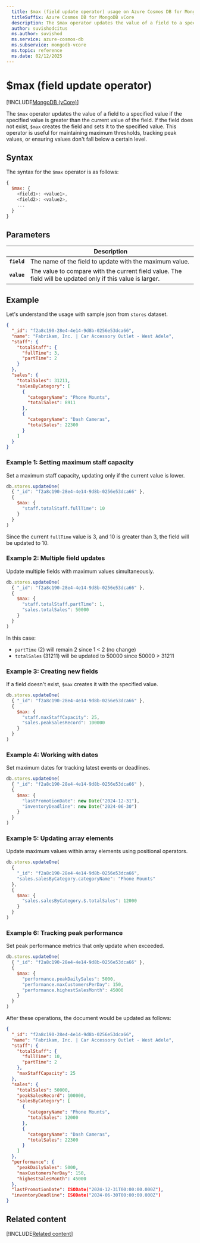 ```yaml
---
  title: $max (field update operator) usage on Azure Cosmos DB for MongoDB vCore
  titleSuffix: Azure Cosmos DB for MongoDB vCore
  description: The $max operator updates the value of a field to a specified value if the specified value is greater than the current value of the field.
  author: suvishodcitus
  ms.author: suvishod
  ms.service: azure-cosmos-db
  ms.subservice: mongodb-vcore
  ms.topic: reference
  ms.date: 02/12/2025
---
```


# $max (field update operator)

[!INCLUDE[MongoDB (vCore)](~/reusable-content/ce-skilling/azure/includes/cosmos-db/includes/appliesto-mongodb-vcore.md)]

The `$max` operator updates the value of a field to a specified value if the specified value is greater than the current value of the field. If the field does not exist, `$max` creates the field and sets it to the specified value. This operator is useful for maintaining maximum thresholds, tracking peak values, or ensuring values don't fall below a certain level.

## Syntax

The syntax for the `$max` operator is as follows:

```javascript
{
  $max: {
    <field1>: <value1>,
    <field2>: <value2>,
    ...
  }
}
```

## Parameters

| | Description |
| --- | --- |
| **`field`** | The name of the field to update with the maximum value. |
| **`value`** | The value to compare with the current field value. The field will be updated only if this value is larger. |

## Example

Let's understand the usage with sample json from `stores` dataset.

```json
{
  "_id": "f2a8c190-28e4-4e14-9d8b-0256e53dca66",
  "name": "Fabrikam, Inc. | Car Accessory Outlet - West Adele",
  "staff": {
    "totalStaff": {
      "fullTime": 3,
      "partTime": 2
    }
  },
  "sales": {
    "totalSales": 31211,
    "salesByCategory": [
      {
        "categoryName": "Phone Mounts",
        "totalSales": 8911
      },
      {
        "categoryName": "Dash Cameras",
        "totalSales": 22300
      }
    ]
  }
}
```

### Example 1: Setting maximum staff capacity

Set a maximum staff capacity, updating only if the current value is lower.

```javascript
db.stores.updateOne(
  { "_id": "f2a8c190-28e4-4e14-9d8b-0256e53dca66" },
  {
    $max: {
      "staff.totalStaff.fullTime": 10
    }
  }
)
```

Since the current `fullTime` value is 3, and 10 is greater than 3, the field will be updated to 10.

### Example 2: Multiple field updates

Update multiple fields with maximum values simultaneously.

```javascript
db.stores.updateOne(
  { "_id": "f2a8c190-28e4-4e14-9d8b-0256e53dca66" },
  {
    $max: {
      "staff.totalStaff.partTime": 1,
      "sales.totalSales": 50000
    }
  }
)
```

In this case:
- `partTime` (2) will remain 2 since 1 < 2 (no change)
- `totalSales` (31211) will be updated to 50000 since 50000 > 31211

### Example 3: Creating new fields

If a field doesn't exist, `$max` creates it with the specified value.

```javascript
db.stores.updateOne(
  { "_id": "f2a8c190-28e4-4e14-9d8b-0256e53dca66" },
  {
    $max: {
      "staff.maxStaffCapacity": 25,
      "sales.peakSalesRecord": 100000
    }
  }
)
```

### Example 4: Working with dates

Set maximum dates for tracking latest events or deadlines.

```javascript
db.stores.updateOne(
  { "_id": "f2a8c190-28e4-4e14-9d8b-0256e53dca66" },
  {
    $max: {
      "lastPromotionDate": new Date("2024-12-31"),
      "inventoryDeadline": new Date("2024-06-30")
    }
  }
)
```

### Example 5: Updating array elements

Update maximum values within array elements using positional operators.

```javascript
db.stores.updateOne(
  {
    "_id": "f2a8c190-28e4-4e14-9d8b-0256e53dca66",
    "sales.salesByCategory.categoryName": "Phone Mounts"
  },
  {
    $max: {
      "sales.salesByCategory.$.totalSales": 12000
    }
  }
)
```

### Example 6: Tracking peak performance

Set peak performance metrics that only update when exceeded.

```javascript
db.stores.updateOne(
  { "_id": "f2a8c190-28e4-4e14-9d8b-0256e53dca66" },
  {
    $max: {
      "performance.peakDailySales": 5000,
      "performance.maxCustomersPerDay": 150,
      "performance.highestSalesMonth": 45000
    }
  }
)
```

After these operations, the document would be updated as follows:

```json
{
  "_id": "f2a8c190-28e4-4e14-9d8b-0256e53dca66",
  "name": "Fabrikam, Inc. | Car Accessory Outlet - West Adele",
  "staff": {
    "totalStaff": {
      "fullTime": 10,
      "partTime": 2
    },
    "maxStaffCapacity": 25
  },
  "sales": {
    "totalSales": 50000,
    "peakSalesRecord": 100000,
    "salesByCategory": [
      {
        "categoryName": "Phone Mounts",
        "totalSales": 12000
      },
      {
        "categoryName": "Dash Cameras",
        "totalSales": 22300
      }
    ]
  },
  "performance": {
    "peakDailySales": 5000,
    "maxCustomersPerDay": 150,
    "highestSalesMonth": 45000
  },
  "lastPromotionDate": ISODate("2024-12-31T00:00:00.000Z"),
  "inventoryDeadline": ISODate("2024-06-30T00:00:00.000Z")
}
```

## Related content

[!INCLUDE[Related content](../includes/related-content.md)]